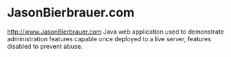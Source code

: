 # JasonBierbrauer.com
http://www.JasonBierbrauer.com Java web application used to demonstrate administration features capable once deployed to a live server, features disabled to prevent abuse.
